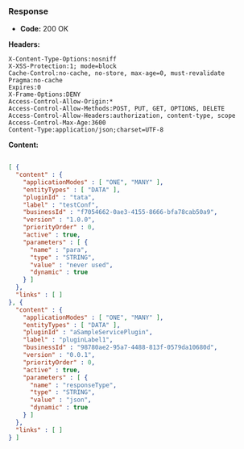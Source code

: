 ### Response

* **Code:** 200 OK

**Headers:**

`X-Content-Type-Options:nosniff`  
`X-XSS-Protection:1; mode=block`  
`Cache-Control:no-cache, no-store, max-age=0, must-revalidate`  
`Pragma:no-cache`  
`Expires:0`  
`X-Frame-Options:DENY`  
`Access-Control-Allow-Origin:*`  
`Access-Control-Allow-Methods:POST, PUT, GET, OPTIONS, DELETE`  
`Access-Control-Allow-Headers:authorization, content-type, scope`  
`Access-Control-Max-Age:3600`  
`Content-Type:application/json;charset=UTF-8`  

**Content:**

```json
    
[ {
  "content" : {
    "applicationModes" : [ "ONE", "MANY" ],
    "entityTypes" : [ "DATA" ],
    "pluginId" : "tata",
    "label" : "testConf",
    "businessId" : "f7054662-0ae3-4155-8666-bfa78cab50a9",
    "version" : "1.0.0",
    "priorityOrder" : 0,
    "active" : true,
    "parameters" : [ {
      "name" : "para",
      "type" : "STRING",
      "value" : "never used",
      "dynamic" : true
    } ]
  },
  "links" : [ ]
}, {
  "content" : {
    "applicationModes" : [ "ONE", "MANY" ],
    "entityTypes" : [ "DATA" ],
    "pluginId" : "aSampleServicePlugin",
    "label" : "pluginLabel1",
    "businessId" : "98780ae2-95a7-4488-813f-0579da10680d",
    "version" : "0.0.1",
    "priorityOrder" : 0,
    "active" : true,
    "parameters" : [ {
      "name" : "responseType",
      "type" : "STRING",
      "value" : "json",
      "dynamic" : true
    } ]
  },
  "links" : [ ]
} ]
```
